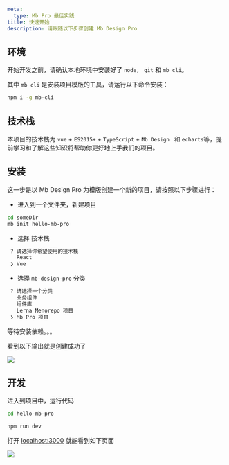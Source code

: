 ```yaml
meta:
  type: Mb Pro 最佳实践
title: 快速开始
description: 请跟随以下步骤创建 Mb Design Pro
```

## 环境

开始开发之前，请确认本地环境中安装好了 `node`， `git` 和 `mb cli`。

其中 `mb cli` 是安装项目模版的工具，请运行以下命令安装：

```bash
npm i -g mb-cli
```

## 技术栈

本项目的技术栈为 `vue` + `ES2015+` + `TypeScript` +  `Mb Design ` 和 `echarts`等，提前学习和了解这些知识将帮助你更好地上手我们的项目。

## 安装

这一步是以 Mb Design Pro 为模版创建一个新的项目，请按照以下步骤进行：

-   进入到一个文件夹，新建项目

```bash
cd someDir
mb init hello-mb-pro
```

-   选择 技术栈

```bash
 ? 请选择你希望使用的技术栈
   React
 ❯ Vue
```

-   选择 `mb-design-pro` 分类

```bash
 ? 请选择一个分类
   业务组件
   组件库
   Lerna Menorepo 项目
 ❯ Mb Pro 项目
```

等待安装依赖。。。

看到以下输出就是创建成功了

![](https://p1-mb.byteimg.com/tos-cn-i-uwbnlip3yd/8b78dd4bbdba4bf7939bd0a131357b31~tplv-uwbnlip3yd-image.image)

## 开发

进入到项目中，运行代码

```bash
cd hello-mb-pro

npm run dev
```

打开 [localhost:3000](http://localhost:3000) 就能看到如下页面

![](https://p1-mb.byteimg.com/tos-cn-i-uwbnlip3yd/1e331a3b8e2446e2be6c78b1c86e5e50~tplv-uwbnlip3yd-image.image)
